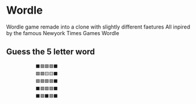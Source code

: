 # Wordle
Wordle game remade into a clone with slightly different faetures
All inpired by the famous Newyork Times Games Wordle

## Guess the 5 letter word
               ⬛🟩🟩🟩⬛
               🟩🟩🟨🟨⬛
               🟩🟩🟩🟩⬛
               ⬛🟩🟩🟩⬛
               ⬛🟩⬛🟩⬛
